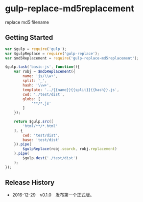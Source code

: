 # gulp-replace-md5replacement
replace md5 filename

## Getting Started

```js
var $gulp = require('gulp');
var $gulpReplace = require('gulp-replace');
var $md5Replacement = require('gulp-replace-md5replacement');

$gulp.task('basic-js', function(){
	var robj = $md5Replacement({
		name: 'js/\\w+',
		split: '_',
		hash: '\\w+',
		template: '../{{name}}{{split}}{{hash}}.js',
		cwd: './test/dist',
		globs: [
			'**/*.js'
		]
	});

	return $gulp.src([
		'html/**/*.html'
	], {
		cwd: 'test/dist',
		base: 'test/dist'
	}).pipe(
		$gulpReplace(robj.search, robj.replacement)
	).pipe(
		$gulp.dest('./test/dist')
	);
});
```

## Release History

 * 2016-12-29 v0.1.0 发布第一个正式版。

 